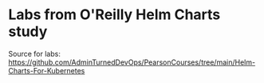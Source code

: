 # Labs from O'Reilly Helm Charts study

Source for labs: https://github.com/AdminTurnedDevOps/PearsonCourses/tree/main/Helm-Charts-For-Kubernetes
